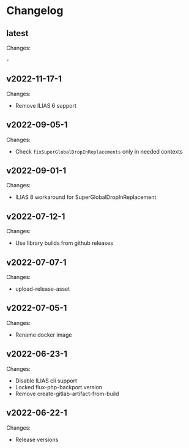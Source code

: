 # Changelog

## latest

Changes:

\-

## v2022-11-17-1

Changes:

- Remove ILIAS 6 support

## v2022-09-05-1

Changes:

- Check `fixSuperGlobalDropInReplacements` only in needed contexts

## v2022-09-01-1

Changes:

- ILIAS 8 workaround for SuperGlobalDropInReplacement

## v2022-07-12-1

Changes:

- Use library builds from github releases

## v2022-07-07-1

Changes:

- upload-release-asset

## v2022-07-05-1

Changes:

- Rename docker image

## v2022-06-23-1

Changes:

- Disable ILIAS cli support
- Locked flux-php-backport version
- Remove create-gitlab-artifact-from-build

## v2022-06-22-1

Changes:

- Release versions
